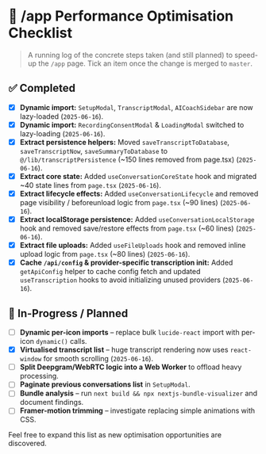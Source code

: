 # 🚀 /app Performance Optimisation Checklist

> A running log of the concrete steps taken (and still planned) to speed-up the `/app` page.  Tick an item once the change is merged to `master`.

## ✅ Completed

- [x] **Dynamic import:** `SetupModal`, `TranscriptModal`, `AICoachSidebar` are now lazy-loaded (`2025-06-16`).
- [x] **Dynamic import:** `RecordingConsentModal` & `LoadingModal` switched to lazy-loading (`2025-06-16`).
- [x] **Extract persistence helpers:** Moved `saveTranscriptToDatabase`, `saveTranscriptNow`, `saveSummaryToDatabase` to `@/lib/transcriptPersistence` (~150 lines removed from page.tsx) (`2025-06-16`).
- [x] **Extract core state:** Added `useConversationCoreState` hook and migrated ~40 state lines from `page.tsx` (`2025-06-16`).
- [x] **Extract lifecycle effects:** Added `useConversationLifecycle` and removed page visibility / beforeunload logic from `page.tsx` (~90 lines) (`2025-06-16`).
- [x] **Extract localStorage persistence:** Added `useConversationLocalStorage` hook and removed save/restore effects from `page.tsx` (~60 lines) (`2025-06-16`).
- [x] **Extract file uploads:** Added `useFileUploads` hook and removed inline upload logic from `page.tsx` (~80 lines) (`2025-06-16`).
- [x] **Cache `/api/config` & provider-specific transcription init:** Added `getApiConfig` helper to cache config fetch and updated `useTranscription` hooks to avoid initializing unused providers (`2025-06-16`).

## 🔄 In-Progress / Planned

- [ ] **Dynamic per-icon imports** – replace bulk `lucide-react` import with per-icon `dynamic()` calls.
- [x] **Virtualised transcript list** – huge transcript rendering now uses `react-window` for smooth scrolling (`2025-06-16`).
- [ ] **Split Deepgram/WebRTC logic into a Web Worker** to offload heavy processing.
- [ ] **Paginate previous conversations list** in `SetupModal`.
- [ ] **Bundle analysis** – run `next build && npx nextjs-bundle-visualizer` and document findings.
- [ ] **Framer-motion trimming** – investigate replacing simple animations with CSS.

Feel free to expand this list as new optimisation opportunities are discovered. 